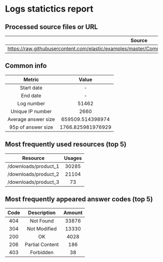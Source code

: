 # Logs statictics report 
## Processed source files or URL
|Source|
|:---------:|
|https://raw.githubusercontent.com/elastic/examples/master/Common%20Data%20Formats/nginx_logs/nginx_logs|
## Common info
|Metric|Value|
|:---------:|:---------:|
|Start date|-|
|End date|-|
|Log number|51462|
|Unique IP number|2660|
|Average answer size|659509.514398974|
|95p of answer size|1766.825981976929|
## Most frequently used resources (top 5)
|Resource|Usages|
|:---------:|:---------:|
|/downloads/product_1|30285
|/downloads/product_2|21104
|/downloads/product_3|73
## Most frequently appeared answer codes (top 5)
|Code|Description|Amount|
|:---------:|:---------:|:---------:|
|404|Not Found|33876
|304|Not Modified|13330
|200|OK|4028
|206|Partial Content|186
|403|Forbidden|38

